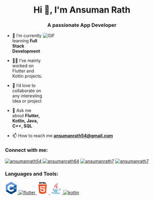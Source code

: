 <h1 align="center">Hi 👋, I'm Ansuman Rath</h1>
<h3 align="center">A passionate App Developer</h3>

<img align="right" alt="GIF" height="300" width="380" src="https://user-images.githubusercontent.com/22797857/90096358-dba16400-dd54-11ea-8e44-e181ada72661.gif" />

- 🌱 I’m currently learning **Full Stack Development**

- 👨‍💻 I’ve mainly worked on Flutter and Kotlin projects.

- 👯 I’d love to collaborate on any interesting idea or project

- 💬 Ask me about **Flutter, Kotlin, Java, C++, SQL**

- 📫 How to reach me **ansumanrath54@gmail.com**

<h3 align="left">Connect with me:</h3>
<p align="left">
<a href="https://linkedin.com/in/ansumanrath54" target="blank"><img align="center" src="https://raw.githubusercontent.com/rahuldkjain/github-profile-readme-generator/master/src/images/icons/Social/linked-in-alt.svg" alt="ansumanrath54" height="30" width="40" /></a>
<a href="https://fb.com/ansumanrath64" target="blank"><img align="center" src="https://raw.githubusercontent.com/rahuldkjain/github-profile-readme-generator/master/src/images/icons/Social/facebook.svg" alt="ansumanrath64" height="30" width="40" /></a>
<a href="https://twitter.com/ansumanrath7" target="blank"><img align="center" src="https://raw.githubusercontent.com/rahuldkjain/github-profile-readme-generator/master/src/images/icons/Social/twitter.svg" alt="ansumanrath7" height="30" width="40" /></a>
<a href="https://my-portfolio-79557.web.app/" target="blank"><img align="center" src="https://github-production-user-asset-6210df.s3.amazonaws.com/62931864/239756015-d7b272e6-528e-46e4-8c58-a85a51ceb257.png" alt="ansumanrath7" height="30" width="40" /></a>
</p>

<h3 align="left">Languages and Tools:</h3>
<p align="left"> <a href="https://www.w3schools.com/cpp/" target="_blank" rel="noreferrer"> <img src="https://raw.githubusercontent.com/devicons/devicon/master/icons/cplusplus/cplusplus-original.svg" alt="cplusplus" width="40" height="40"/> </a> <a href="https://flutter.dev" target="_blank" rel="noreferrer"> <img src="https://www.vectorlogo.zone/logos/flutterio/flutterio-icon.svg" alt="flutter" width="40" height="40"/> </a> <a href="https://developer.mozilla.org/en-US/docs/Web/HTML" target="_blank" rel="noreferrer"> <img src="https://raw.githubusercontent.com/devicons/devicon/master/icons/html5/html5-original-wordmark.svg" alt="html5" width="40" height="40"/> </a> <a href="https://www.java.com" target="_blank" rel="noreferrer"> <img src="https://raw.githubusercontent.com/devicons/devicon/master/icons/java/java-original.svg" alt="java" width="40" height="40"/> </a> <a href="https://kotlinlang.org" target="_blank" rel="noreferrer"> <img src="https://www.vectorlogo.zone/logos/kotlinlang/kotlinlang-icon.svg" alt="kotlin" width="40" height="40"/> </a> </p>

